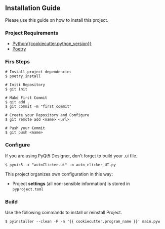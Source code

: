 ## Installation Guide

Please use this guide on how to install this project.

### Project Requirements

* [Python{{cookiecutter.python_version}}](https://www.python.org)
* [Poetry](https://python-poetry.org/)

### Firs Steps

```shell
# Install project dependencies
$ poetry install

# Initi Repository
$ git init

# Make First Commit
$ git add .
$ git commit -m "first commit"

# Create your Repository and Configure
$ git remote add <name> <url>

# Push your Commit
$ git push <name>
```

### Configure

If you are using PyQt5 Designer, don't forget to build your .ui file.

```shell
$ pyuic5 -x "autoClicker.ui" -o auto_clicker_UI.py
```

This project organizes own configuration in this way:

* Project **settings** (all non-sensible information) is stored in
  `pyproject.toml`
  

### Build

Use the following commands to install or reinstall Project.

```shell
$ pyinstaller --clean -F -n '{{ cookiecutter.program_name }}' main.pyw
```